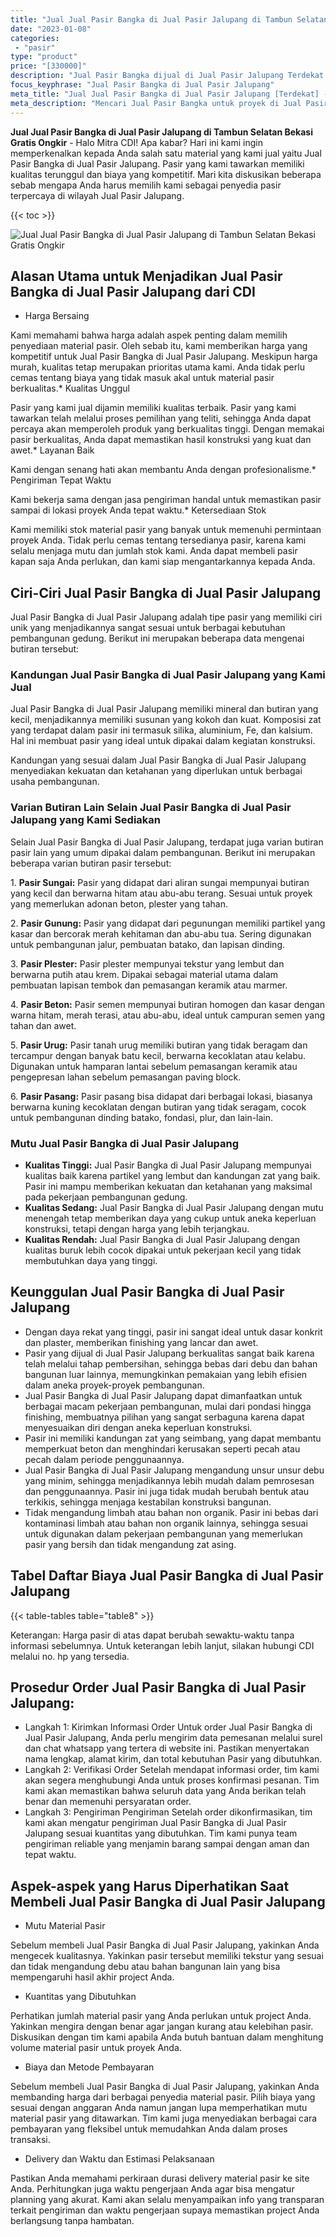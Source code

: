 ```yaml
---
title: "Jual Jual Pasir Bangka di Jual Pasir Jalupang di Tambun Selatan Bekasi Gratis Ongkir"
date: "2023-01-08"
categories:
 - "pasir"
type: "product"
price: "[330000]"
description: "Jual Pasir Bangka dijual di Jual Pasir Jalupang Terdekat. Jual Pasir Bangka ini sering dipakai dalam proyek konstruksi sebagai bahan campuran yang terpilih dan halus. Kontak kami untuk mendapatkan informasi lebih lanjut."
focus_keyphrase: "Jual Pasir Bangka di Jual Pasir Jalupang"
meta_title: "Jual Jual Pasir Bangka di Jual Pasir Jalupang [Terdekat] - CDI"
meta_description: "Mencari Jual Pasir Bangka untuk proyek di Jual Pasir Jalupang? Kami menawarkan Jual Pasir Bangka berkualitas untuk bahan campuran. Raih penawaran terbaik sekarang."
---
```


**Jual Jual Pasir Bangka di Jual Pasir Jalupang di Tambun Selatan Bekasi Gratis Ongkir** - Halo Mitra CDI! Apa kabar? Hari ini kami ingin memperkenalkan kepada Anda salah satu material yang kami jual yaitu Jual Pasir Bangka di Jual Pasir Jalupang. Pasir yang kami tawarkan memiliki kualitas terunggul dan biaya yang kompetitif. Mari kita diskusikan beberapa sebab mengapa Anda harus memilih kami sebagai penyedia pasir terpercaya di wilayah Jual Pasir Jalupang.

{{< toc >}}

![Jual Jual Pasir Bangka di Jual Pasir Jalupang di Tambun Selatan Bekasi Gratis Ongkir](/images/pasir/pasir-bangunan-43.jpg)

## Alasan Utama untuk Menjadikan Jual Pasir Bangka di Jual Pasir Jalupang dari CDI

*   Harga Bersaing

Kami memahami bahwa harga adalah aspek penting dalam memilih penyediaan material pasir. Oleh sebab itu, kami memberikan harga yang kompetitif untuk Jual Pasir Bangka di Jual Pasir Jalupang. Meskipun harga murah, kualitas tetap merupakan prioritas utama kami. Anda tidak perlu cemas tentang biaya yang tidak masuk akal untuk material pasir berkualitas.*   Kualitas Unggul

Pasir yang kami jual dijamin memiliki kualitas terbaik. Pasir yang kami tawarkan telah melalui proses pemilihan yang teliti, sehingga Anda dapat percaya akan memperoleh produk yang berkualitas tinggi. Dengan memakai pasir berkualitas, Anda dapat memastikan hasil konstruksi yang kuat dan awet.*   Layanan Baik

Kami dengan senang hati akan membantu Anda dengan profesionalisme.*   Pengiriman Tepat Waktu

Kami bekerja sama dengan jasa pengiriman handal untuk memastikan pasir sampai di lokasi proyek Anda tepat waktu.*   Ketersediaan Stok

Kami memiliki stok material pasir yang banyak untuk memenuhi permintaan proyek Anda. Tidak perlu cemas tentang tersedianya pasir, karena kami selalu menjaga mutu dan jumlah stok kami. Anda dapat membeli pasir kapan saja Anda perlukan, dan kami siap mengantarkannya kepada Anda. 

## Ciri-Ciri Jual Pasir Bangka di Jual Pasir Jalupang

Jual Pasir Bangka di Jual Pasir Jalupang adalah tipe pasir yang memiliki ciri unik yang menjadikannya sangat sesuai untuk berbagai kebutuhan pembangunan gedung. Berikut ini merupakan beberapa data mengenai butiran tersebut:

### Kandungan Jual Pasir Bangka di Jual Pasir Jalupang yang Kami Jual

Jual Pasir Bangka di Jual Pasir Jalupang memiliki mineral dan butiran yang kecil, menjadikannya memiliki susunan yang kokoh dan kuat. Komposisi zat yang terdapat dalam pasir ini termasuk silika, aluminium, Fe, dan kalsium. Hal ini membuat pasir yang ideal untuk dipakai dalam kegiatan konstruksi.

Kandungan yang sesuai dalam Jual Pasir Bangka di Jual Pasir Jalupang menyediakan kekuatan dan ketahanan yang diperlukan untuk berbagai usaha pembangunan.

### Varian Butiran Lain Selain Jual Pasir Bangka di Jual Pasir Jalupang yang Kami Sediakan

Selain Jual Pasir Bangka di Jual Pasir Jalupang, terdapat juga varian butiran pasir lain yang umum dipakai dalam pembangunan. Berikut ini merupakan beberapa varian butiran pasir tersebut:

1\.  **Pasir Sungai:** Pasir yang didapat dari aliran sungai mempunyai butiran yang kecil dan berwarna hitam atau abu-abu terang. Sesuai untuk proyek yang memerlukan adonan beton, plester yang tahan.

2\.  **Pasir Gunung:** Pasir yang didapat dari pegunungan memiliki partikel yang kasar dan bercorak merah kehitaman dan abu-abu tua. Sering digunakan untuk pembangunan jalur, pembuatan batako, dan lapisan dinding.

3\.  **Pasir Plester:** Pasir plester mempunyai tekstur yang lembut dan berwarna putih atau krem. Dipakai sebagai material utama dalam pembuatan lapisan tembok dan pemasangan keramik atau marmer.

4\.  **Pasir Beton:** Pasir semen mempunyai butiran homogen dan kasar dengan warna hitam, merah terasi, atau abu-abu, ideal untuk campuran semen yang tahan dan awet.

5\.  **Pasir Urug:** Pasir tanah urug memiliki butiran yang tidak beragam dan tercampur dengan banyak batu kecil, berwarna kecoklatan atau kelabu. Digunakan untuk hamparan lantai sebelum pemasangan keramik atau pengepresan lahan sebelum pemasangan paving block.

6\.  **Pasir Pasang:** Pasir pasang bisa didapat dari berbagai lokasi, biasanya berwarna kuning kecoklatan dengan butiran yang tidak seragam, cocok untuk pembangunan dinding batako, fondasi, plur, dan lain-lain.

### Mutu Jual Pasir Bangka di Jual Pasir Jalupang

*   **Kualitas Tinggi:** Jual Pasir Bangka di Jual Pasir Jalupang mempunyai kualitas baik karena partikel yang lembut dan kandungan zat yang baik. Pasir ini mampu memberikan kekuatan dan ketahanan yang maksimal pada pekerjaan pembangunan gedung.
*   **Kualitas Sedang:** Jual Pasir Bangka di Jual Pasir Jalupang dengan mutu menengah tetap memberikan daya yang cukup untuk aneka keperluan konstruksi, tetapi dengan harga yang lebih terjangkau.
*   **Kualitas Rendah:** Jual Pasir Bangka di Jual Pasir Jalupang dengan kualitas buruk lebih cocok dipakai untuk pekerjaan kecil yang tidak membutuhkan daya yang tinggi.

## Keunggulan Jual Pasir Bangka di Jual Pasir Jalupang

*   Dengan daya rekat yang tinggi, pasir ini sangat ideal untuk dasar konkrit dan plaster, memberikan finishing yang lancar dan awet.
*   Pasir yang dijual di Jual Pasir Jalupang berkualitas sangat baik karena telah melalui tahap pembersihan, sehingga bebas dari debu dan bahan bangunan luar lainnya, memungkinkan pemakaian yang lebih efisien dalam aneka proyek-proyek pembangunan.
*   Jual Pasir Bangka di Jual Pasir Jalupang dapat dimanfaatkan untuk berbagai macam pekerjaan pembangunan, mulai dari pondasi hingga finishing, membuatnya pilihan yang sangat serbaguna karena dapat menyesuaikan diri dengan aneka keperluan konstruksi.
*   Pasir ini memiliki kandungan zat yang seimbang, yang dapat membantu memperkuat beton dan menghindari kerusakan seperti pecah atau pecah dalam periode penggunaannya.
*   Jual Pasir Bangka di Jual Pasir Jalupang mengandung unsur unsur debu yang minim, sehingga menjadikannya lebih mudah dalam pemrosesan dan penggunaannya. Pasir ini juga tidak mudah berubah bentuk atau terkikis, sehingga menjaga kestabilan konstruksi bangunan.
*   Tidak mengandung limbah atau bahan non organik. Pasir ini bebas dari kontaminasi limbah atau bahan non organik lainnya, sehingga sesuai untuk digunakan dalam pekerjaan pembangunan yang memerlukan pasir yang bersih dan tidak mengandung zat asing.

## Tabel Daftar Biaya Jual Pasir Bangka di Jual Pasir Jalupang

{{< table-tables table="table8" >}}

Keterangan: Harga pasir di atas dapat berubah sewaktu-waktu tanpa informasi sebelumnya. Untuk keterangan lebih lanjut, silakan hubungi CDI melalui no. hp yang tersedia.

## Prosedur Order Jual Pasir Bangka di Jual Pasir Jalupang:

*   Langkah 1: Kirimkan Informasi Order
Untuk order Jual Pasir Bangka di Jual Pasir Jalupang, Anda perlu mengirim data pemesanan melalui surel dan chat whatsapp yang tertera di website ini. Pastikan menyertakan nama lengkap, alamat kirim, dan total kebutuhan Pasir yang dibutuhkan.
*   Langkah 2: Verifikasi Order
Setelah mendapat informasi order, tim kami akan segera menghubungi Anda untuk proses konfirmasi pesanan. Tim kami akan memastikan bahwa seluruh data yang Anda berikan telah benar dan memenuhi persyaratan order.
*   Langkah 3: Pengiriman Pengiriman
Setelah order dikonfirmasikan, tim kami akan mengatur pengiriman Jual Pasir Bangka di Jual Pasir Jalupang sesuai kuantitas yang dibutuhkan. Tim kami punya team pengiriman reliable yang menjamin barang sampai dengan aman dan tepat waktu.

## Aspek-aspek yang Harus Diperhatikan Saat Membeli Jual Pasir Bangka di Jual Pasir Jalupang

*   Mutu Material Pasir

Sebelum membeli Jual Pasir Bangka di Jual Pasir Jalupang, yakinkan Anda mengecek kualitasnya. Yakinkan pasir tersebut memiliki tekstur yang sesuai dan tidak mengandung debu atau bahan bangunan lain yang bisa mempengaruhi hasil akhir project Anda.
*   Kuantitas yang Dibutuhkan

Perhatikan jumlah material pasir yang Anda perlukan untuk project Anda. Yakinkan mengira dengan benar agar jangan kurang atau kelebihan pasir. Diskusikan dengan tim kami apabila Anda butuh bantuan dalam menghitung volume material pasir untuk proyek Anda.
*   Biaya dan Metode Pembayaran

Sebelum membeli Jual Pasir Bangka di Jual Pasir Jalupang, yakinkan Anda membanding harga dari berbagai penyedia material pasir. Pilih biaya yang sesuai dengan anggaran Anda namun jangan lupa memperhatikan mutu material pasir yang ditawarkan. Tim kami juga menyediakan berbagai cara pembayaran yang fleksibel untuk memudahkan Anda dalam proses transaksi.
*   Delivery dan Waktu dan Estimasi Pelaksanaan

Pastikan Anda memahami perkiraan durasi delivery material pasir ke site Anda. Perhitungkan juga waktu pengerjaan Anda agar bisa mengatur planning yang akurat. Kami akan selalu menyampaikan info yang transparan terkait pengiriman dan waktu pengerjaan supaya memastikan project Anda berlangsung tanpa hambatan.